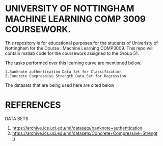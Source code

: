 # UNIVERSITY OF NOTTINGHAM MACHINE LEARNING COMP 3009 COURSEWORK.

This repository is for educational purposes for the students of Univeristy of Nottingham for the Course : Machine Learning COMP3009. 
This repo will contain matlab code for the coursework assigned to the Group 51.

The tasks performed over this learning curve are mentioned below.

    1.Banknote authentication Data Set for Classification
    2.Concrete Compressive Strength Data Set for Regression
    
The datasets that are being used here are cited below


# REFERENCES 
DATA SETS

   1. https://archive.ics.uci.edu/ml/datasets/banknote+authentication
   2. https://archive.ics.uci.edu/ml/datasets/Concrete+Compressive+Strength 
